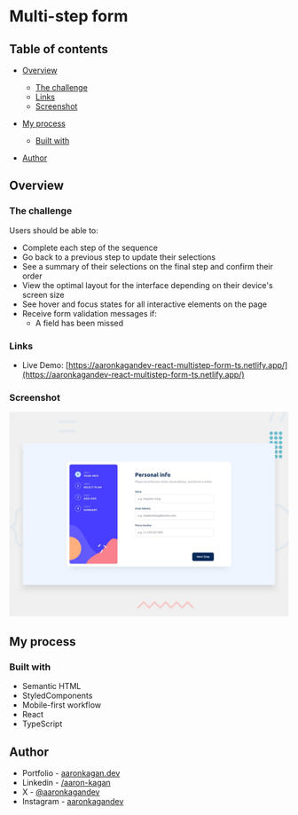 # Multi-step form

## Table of contents

- [Overview](#overview)

  - [The challenge](#the-challenge)
  - [Links](#links)
  - [Screenshot](#screenshot)

- [My process](#my-process)

  - [Built with](#built-with)

- [Author](#author)

## Overview

### The challenge

Users should be able to:

- Complete each step of the sequence
- Go back to a previous step to update their selections
- See a summary of their selections on the final step and confirm their order
- View the optimal layout for the interface depending on their device's screen size
- See hover and focus states for all interactive elements on the page
- Receive form validation messages if:
  - A field has been missed

### Links

- Live Demo: [https://aaronkagandev-react-multistep-form-ts.netlify.app/](https://aaronkagandev-react-multistep-form-ts.netlify.app/)

### Screenshot

![Desktop Preview](/desktop-preview.jpg)

## My process

### Built with

- Semantic HTML
- StyledComponents
- Mobile-first workflow
- React
- TypeScript

## Author

- Portfolio - [aaronkagan.dev](https://www.aaronkagan.dev)
- Linkedin - [/aaron-kagan](https://www.linkedin.com/in/aaron-kagan/)
- X - [@aaronkagandev](https://www.twitter.com/aaronkagandev)
- Instagram - [aaronkagandev](https://www.instagram.com/aaronkagandev/)
